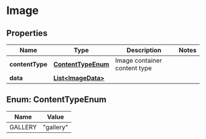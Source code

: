 
# Image

## Properties
Name | Type | Description | Notes
------------ | ------------- | ------------- | -------------
**contentType** | [**ContentTypeEnum**](#ContentTypeEnum) | Image container content type | 
**data** | [**List&lt;ImageData&gt;**](ImageData.md) |  | 


<a name="ContentTypeEnum"></a>
## Enum: ContentTypeEnum
Name | Value
---- | -----
GALLERY | &quot;gallery&quot;



